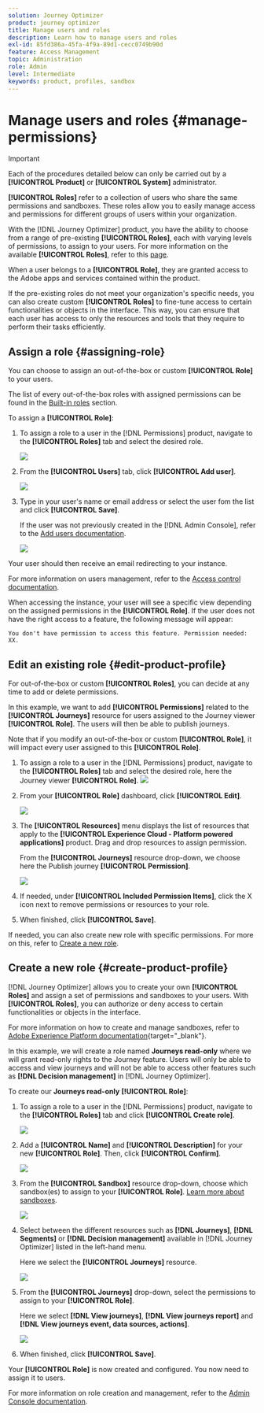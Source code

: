 ```yaml
---
solution: Journey Optimizer
product: journey optimizer
title: Manage users and roles
description: Learn how to manage users and roles
exl-id: 85fd386a-45fa-4f9a-89d1-cecc0749b90d
feature: Access Management
topic: Administration
role: Admin
level: Intermediate
keywords: product, profiles, sandbox
---
```

# Manage users and roles {#manage-permissions}

>[!IMPORTANT]
>
> Each of the procedures detailed below can only be carried out by a **[!UICONTROL Product]** or **[!UICONTROL System]** administrator.

**[!UICONTROL Roles]** refer to a collection of users who share the same permissions and sandboxes. These roles allow you to easily manage access and permissions for different groups of users within your organization.

With the [!DNL Journey Optimizer] product, you have the ability to choose from a range of pre-existing **[!UICONTROL Roles]**, each with varying levels of permissions, to assign to your users. For more information on the available **[!UICONTROL Roles]**, refer to this [page](ootb-product-profiles.md).

When a user belongs to a **[!UICONTROL Role]**, they are granted access to the Adobe apps and services contained within the product.

If the pre-existing roles do not meet your organization's specific needs, you can also create custom **[!UICONTROL Roles]** to fine-tune access to certain functionalities or objects in the interface. This way, you can ensure that each user has access to only the resources and tools that they require to perform their tasks efficiently.

## Assign a role {#assigning-role}

You can choose to assign an out-of-the-box or custom **[!UICONTROL Role]** to your users.

The list of every out-of-the-box roles with assigned permissions can be found in the [Built-in roles](ootb-product-profiles.md) section.

To assign a **[!UICONTROL Role]**:

1. To assign a role to a user in the [!DNL Permissions] product, navigate to the **[!UICONTROL Roles]** tab and select the desired role.

    ![](assets/do-not-localize/access_control_2.png)

1. From the **[!UICONTROL Users]** tab, click **[!UICONTROL Add user]**.

    ![](assets/do-not-localize/access_control_3.png)

1. Type in your user's name or email address or select the user fom the list and click **[!UICONTROL Save]**.

   If the user was not previously created in the [!DNL Admin Console], refer to the [Add users documentation](https://experienceleague.adobe.com/docs/experience-platform/access-control/ui/users.html).

    ![](assets/do-not-localize/access_control_4.png)

Your user should then receive an email redirecting to your instance.

For more information on users management, refer to the [Access control documentation](https://experienceleague.adobe.com/docs/experience-platform/access-control/home.html).

When accessing the instance, your user will see a specific view depending on the assigned permissions in the **[!UICONTROL Role]**. If the user does not have the right access to a feature, the following message will appear: 

`You don't have permission to access this feature. Permission needed: XX.`

## Edit an existing role {#edit-product-profile}

For out-of-the-box or custom **[!UICONTROL Roles]**, you can decide at any time to add or delete permissions.

In this example, we want to add **[!UICONTROL Permissions]** related to the **[!UICONTROL Journeys]** resource for users assigned to the Journey viewer **[!UICONTROL Role]**. The users will then be able to publish journeys.

Note that if you modify an out-of-the-box or custom **[!UICONTROL Role]**, it will impact every user assigned to this **[!UICONTROL Role]**.

1. To assign a role to a user in the [!DNL Permissions] product, navigate to the **[!UICONTROL Roles]** tab and select the desired role, here the Journey viewer **[!UICONTROL Role]**.
    ![](assets/do-not-localize/access_control_5.png)

1. From your **[!UICONTROL Role]** dashboard, click **[!UICONTROL Edit]**.

    ![](assets/do-not-localize/access_control_6.png)

1. The **[!UICONTROL Resources]** menu displays the list of resources that apply to the **[!UICONTROL Experience Cloud - Platform powered applications]** product. Drag and drop resources to assign permission.

    From the **[!UICONTROL Journeys]** resource drop-down, we choose here the Publish journey **[!UICONTROL Permission]**.

    ![](assets/do-not-localize/access_control_14.png)

1. If needed, under **[!UICONTROL Included Permission Items]**, click the X icon next to remove permissions or resources to your role.

1. When finished, click **[!UICONTROL Save]**.

If needed, you can also create new role with specific permissions. For more on this, refer to [Create a new role](#create-product-profile).

## Create a new role {#create-product-profile}

[!DNL Journey Optimizer] allows you to create your own **[!UICONTROL Roles]** and assign a set of permissions and sandboxes to your users. With **[!UICONTROL Roles]**, you can authorize or deny access to certain functionalities or objects in the interface.

For more information on how to create and manage sandboxes, refer to [Adobe Experience Platform documentation](https://experienceleague.adobe.com/docs/experience-platform/sandbox/ui/user-guide.html){target="_blank"}.

In this example, we will create a role named **Journeys read-only** where we will grant read-only rights to the Journey feature. Users will only be able to access and view journeys and will not be able to access other features such as **[!DNL  Decision management]** in [!DNL Journey Optimizer].

To create our **Journeys read-only** **[!UICONTROL Role]**:

1. To assign a role to a user in the [!DNL Permissions] product, navigate to the **[!UICONTROL Roles]** tab and click **[!UICONTROL Create role]**.

    ![](assets/do-not-localize/access_control_9.png)

1. Add a **[!UICONTROL Name]** and **[!UICONTROL Description]** for your new **[!UICONTROL Role]**. Then, click **[!UICONTROL Confirm]**.

    ![](assets/do-not-localize/access_control_10.png)

1. From the **[!UICONTROL Sandbox]** resource drop-down, choose which sandbox(es) to assign to your **[!UICONTROL Role]**. [Learn more about sandboxes](sandboxes.md).

    ![](assets/do-not-localize/access_control_13.png)

1. Select between the different resources such as **[!DNL Journeys]**, **[!DNL Segments]** or **[!DNL Decision management]** available in [!DNL Journey Optimizer] listed in the left-hand menu. 
    
    Here we select the **[!UICONTROL Journeys]** resource.

    ![](assets/do-not-localize/access_control_11.png)

1. From the **[!UICONTROL Journeys]** drop-down, select the permissions to assign to your **[!UICONTROL Role]**.

    Here we select **[!DNL View journeys]**, **[!DNL View journeys report]**  and **[!DNL View journeys event, data sources, actions]**.

    ![](assets/do-not-localize/access_control_12.png)

1. When finished, click **[!UICONTROL Save]**.

Your **[!UICONTROL Role]** is now created and configured. You now need to assign it to users.

For more information on role creation and management, refer to the [Admin Console documentation](https://experienceleague.adobe.com/docs/experience-platform/access-control/abac/permissions-ui/roles.html).
